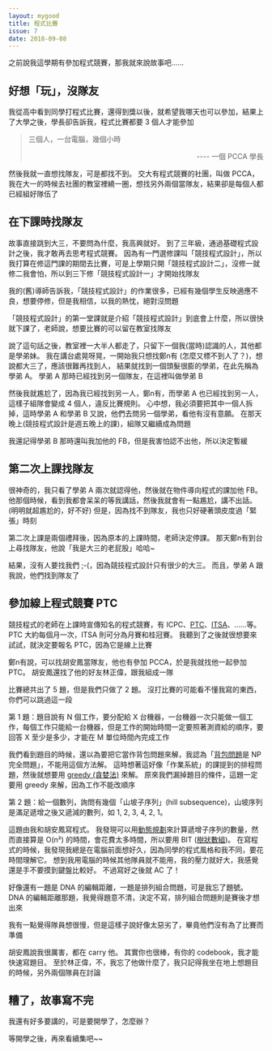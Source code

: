 ```yaml
---
layout: mygood
title: 程式比賽
issue: 7
date: 2018-09-08
---
```


之前說我這學期有參加程式競賽，那我就來說故事吧......

## 好想「玩」，沒隊友

我從高中看到同學打程式比賽，還得到獎以後，就希望我哪天也可以參加，結果上了大學之後，學長卻告訴我，程式比賽都要 3 個人才能參加

> 三個人，一台電腦，幾個小時
> <div style="text-align:right;">---- 一個 PCCA 學長</div>

然後我就一直想找隊友，可是都找不到。
交大有程式競賽的社團，叫做 PCCA，我在大一的時候去社團的教室裡繞一圈，想找另外兩個當隊友，結果卻是每個人都已經組好隊伍了

## 在下課時找隊友

故事直接跳到大三，不要問為什麼，我高興就好。
到了三年級，通過基礎程式設計之後，我才敢再去思考程式競賽。
因為有一門選修課叫「競技程式設計」，所以我打算在修這門課的期間去比賽，可是上學期只開「競技程式設計二」，沒修一就修二我會怕，所以到三下修「競技程式設計一」才開始找隊友

我的(舊)導師告訴我，「競技程式設計」的作業很多，已經有幾個學生反映適應不良，想要停修，但是我相信，以我的熱忱，絕對沒問題

「競技程式設計」的第一堂課就是介紹「競技程式設計」到底會上什麼，所以很快就下課了，老師說，想要比賽的可以留在教室找隊友

說了這句話之後，教室裡一大半人都走了，只留下一個我(當時)認識的人，其他都是學弟妹。
我在講台處晃呀晃，一開始我只想找鄭n有 (怎麼又標不到人了？)，想說都大三了，應該很難再找到人，
結果就找到一個頭髮很膨的學弟，在此先稱為學弟 A。
學弟 A 那時已經找到另一個隊友，在這裡叫做學弟 B

然後我就尷尬了，因為我已經找到另一人，鄭n有，而學弟 A 也已經找到另一人，這樣子組隊會變成 4 個人，違反比賽規則。
心中想，我必須要把其中一個人拆掉，這時學弟 A 和學弟 B 又說，他們去問另一個學弟，看他有沒有意願。
在那天晚上(競技程式設計是週五晚上的課)，組隊又繼續成為問題

我還記得學弟 B 那時還叫我加他的 FB，但是我害怕認不出他，所以決定暫緩

## 第二次上課找隊友

很神奇的，我只看了學弟 A 兩次就認得他，然後就在物件導向程式的課加他 FB。
他那個時候，看到我都會呆呆的等我講話，然後我就會有一點尷尬，講不出話。(明明就超尷尬的，好不好)
但是，因為找不到隊友，我也只好硬著頭皮度過「緊張」時刻

第二次上課是兩個禮拜後，因為原本的上課時間，老師決定停課。
那天鄭n有到台上尋找隊友，他說「我是大三的老屁股」哈哈~

結果，沒有人要找我們 ;-(，因為競技程式設計只有很少的大三。
而且，學弟 A 跟我說，他們找到隊友了

## 參加線上程式競賽 PTC

競技程式的老師在上課時宣傳知名的程式競賽，有 ICPC、[PTC]、[ITSA]、......等。
PTC 大約每個月一次，ITSA 則可分為月賽和桂冠賽。
我聽到了之後就很想要來試試，就決定要報名 PTC，因為它是線上比賽

鄭n有說，可以找胡安鳳當隊友，他也有參加 PCCA，於是我就找他一起參加 PTC。
胡安鳳還找了他的好友林正偉，跟我組成一隊

比賽總共出了 5 題，但是我們只做了 2 題。
沒打比賽的可能看不懂我寫的東西，你們可以跳過這一段

第 1 題：題目說有 N 個工作，要分配給 X 台機器，一台機器一次只能做一個工作，每個工作只能給一台機器，但是工作的開始時間一定要照著測資給的順序，要回答 X 至少是多少，才能在 M 單位時間內完成工作

我們看到題目的時候，還以為要把它當作背包問題來解，我認為「[背包問題]是 NP 完全問題」，不能用這個方法解。
這時想著這好像「作業系統」的課提到的排程問題，然後就想要用 [greedy (貪婪法)] 來解。
原來我們漏掉題目的條件，這題一定要用 greedy 來解，因為工作不能改順序

第 2 題：給一個數列，詢問有幾個「山坡子序列」(hill subsequence)，山坡序列是滿足遞增之後又遞減的數列，如 1, 2, 3, 4, 2, 1。

這題由我和胡安鳳寫程式。
我發現可以用[動態規劃]來計算遞增子序列的數量，然而直接算是 O(n&sup2;) 的時間，會花費太多時間，所以要用 BIT ([樹狀數組])。
在寫程式的時候，我發現我總是在電腦前面想好久，因為同學的程式風格和我不同，要花時間理解它。
想到我用電腦的時候其他隊員就不能用，我的壓力就好大，我感覺還是手不要摸到鍵盤比較好。
不過寫好之後就 AC 了！

好像還有一題是 DNA 的編輯距離，一題是排列組合問題，可是我忘了題號。
DNA 的編輯距離那題，我覺得題意不清，決定不寫，排列組合問題則是賽後才想出來

我有一點覺得隊員想很慢，但是這樣子說好像太惡劣了，畢竟他們沒有為了比賽而準備

胡安鳳說我很厲害，都在 carry 他。
其實你也很棒，有你的 codebook，我才能快速寫題目。
至於林正偉，不，我忘了他做什麼了，我只記得我坐在地上想題目的時候，另外兩個隊員在討論

## 糟了，故事寫不完

我還有好多要講的，可是要開學了，怎麼辦？

等開學之後，再來看續集吧~~

[PTC]: https://sites.google.com/site/itsancku/
[ITSA]: https://sites.google.com/site/itsancku/
[背包問題]: http://web.ntnu.edu.tw/~algo/KnapsackProblem.html
[greedy (貪婪法)]: https://zh.wikipedia.org/wiki/%E8%B4%AA%E5%BF%83%E6%B3%95
[動態規劃]: http://web.ntnu.edu.tw/~algo/DynamicProgramming.html
[樹狀數組]: https://zh.wikipedia.org/wiki/%E6%A0%91%E7%8A%B6%E6%95%B0%E7%BB%84
